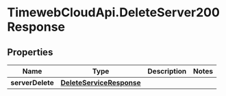 # TimewebCloudApi.DeleteServer200Response

## Properties

Name | Type | Description | Notes
------------ | ------------- | ------------- | -------------
**serverDelete** | [**DeleteServiceResponse**](DeleteServiceResponse.md) |  | 


